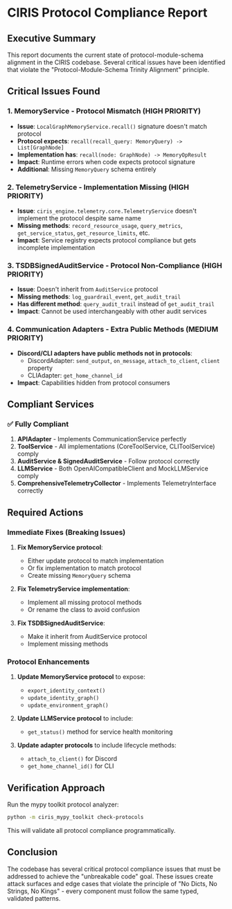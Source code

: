 # CIRIS Protocol Compliance Report

## Executive Summary

This report documents the current state of protocol-module-schema alignment in the CIRIS codebase. Several critical issues have been identified that violate the "Protocol-Module-Schema Trinity Alignment" principle.

## Critical Issues Found

### 1. MemoryService - Protocol Mismatch (HIGH PRIORITY)
- **Issue**: `LocalGraphMemoryService.recall()` signature doesn't match protocol
- **Protocol expects**: `recall(recall_query: MemoryQuery) -> List[GraphNode]`
- **Implementation has**: `recall(node: GraphNode) -> MemoryOpResult`
- **Impact**: Runtime errors when code expects protocol signature
- **Additional**: Missing `MemoryQuery` schema entirely

### 2. TelemetryService - Implementation Missing (HIGH PRIORITY)
- **Issue**: `ciris_engine.telemetry.core.TelemetryService` doesn't implement the protocol despite same name
- **Missing methods**: `record_resource_usage`, `query_metrics`, `get_service_status`, `get_resource_limits`, etc.
- **Impact**: Service registry expects protocol compliance but gets incomplete implementation

### 3. TSDBSignedAuditService - Protocol Non-Compliance (HIGH PRIORITY)
- **Issue**: Doesn't inherit from `AuditService` protocol
- **Missing methods**: `log_guardrail_event`, `get_audit_trail`
- **Has different method**: `query_audit_trail` instead of `get_audit_trail`
- **Impact**: Cannot be used interchangeably with other audit services

### 4. Communication Adapters - Extra Public Methods (MEDIUM PRIORITY)
- **Discord/CLI adapters have public methods not in protocols**:
  - DiscordAdapter: `send_output`, `on_message`, `attach_to_client`, `client` property
  - CLIAdapter: `get_home_channel_id`
- **Impact**: Capabilities hidden from protocol consumers

## Compliant Services

### ✅ Fully Compliant
1. **APIAdapter** - Implements CommunicationService perfectly
2. **ToolService** - All implementations (CoreToolService, CLIToolService) comply
3. **AuditService & SignedAuditService** - Follow protocol correctly
4. **LLMService** - Both OpenAICompatibleClient and MockLLMService comply
5. **ComprehensiveTelemetryCollector** - Implements TelemetryInterface correctly

## Required Actions

### Immediate Fixes (Breaking Issues)
1. **Fix MemoryService protocol**:
   - Either update protocol to match implementation
   - Or fix implementation to match protocol
   - Create missing `MemoryQuery` schema

2. **Fix TelemetryService implementation**:
   - Implement all missing protocol methods
   - Or rename the class to avoid confusion

3. **Fix TSDBSignedAuditService**:
   - Make it inherit from AuditService protocol
   - Implement missing methods

### Protocol Enhancements
1. **Update MemoryService protocol** to expose:
   - `export_identity_context()`
   - `update_identity_graph()`
   - `update_environment_graph()`

2. **Update LLMService protocol** to include:
   - `get_status()` method for service health monitoring

3. **Update adapter protocols** to include lifecycle methods:
   - `attach_to_client()` for Discord
   - `get_home_channel_id()` for CLI

## Verification Approach

Run the mypy toolkit protocol analyzer:
```bash
python -m ciris_mypy_toolkit check-protocols
```

This will validate all protocol compliance programmatically.

## Conclusion

The codebase has several critical protocol compliance issues that must be addressed to achieve the "unbreakable code" goal. These issues create attack surfaces and edge cases that violate the principle of "No Dicts, No Strings, No Kings" - every component must follow the same typed, validated patterns.